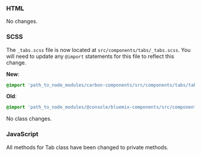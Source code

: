 ### HTML

No changes.

### SCSS

The `_tabs.scss` file is now located at `src/components/tabs/_tabs.scss`. You will need to update any `@import` statements for this file to reflect this change.

**New**:

```scss
@import 'path_to_node_modules/carbon-components/src/components/tabs/tabs';
```

**Old**:

```scss
@import 'path_to_node_modules/@console/bluemix-components/src/components/tabs/tabs';
```

No class changes.

### JavaScript

All methods for Tab class have been changed to private methods.

